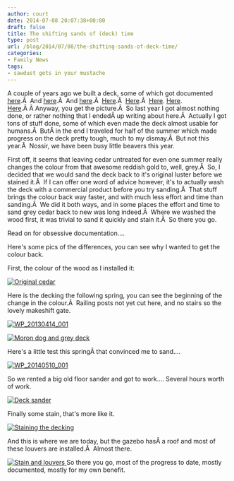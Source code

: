 ```yaml
---
author: court
date: 2014-07-08 20:07:38+00:00
draft: false
title: The shifting sands of (deck) time
type: post
url: /blog/2014/07/08/the-shifting-sands-of-deck-time/
categories:
- Family News
tags:
- sawdust gets in your mustache
---
```


A couple of years ago we built a deck, some of which got documented [here](http://www.vallentyne.com/blog/2012/07/12/digging-a-hole/).Â  And [here](http://www.vallentyne.com/blog/2012/07/17/heat-ledger/).Â  And [here](http://www.vallentyne.com/blog/2012/08/02/enter-ye-the-trench-of-puns-and-abandon-all-hope/).Â  [Here](http://www.vallentyne.com/blog/2012/08/07/the-post-post/).Â  [Here](http://www.vallentyne.com/blog/2012/07/09/vallentyne-deck-build/).Â  [Here](http://www.vallentyne.com/blog/2012/09/06/deck-joists/). [Here](http://www.vallentyne.com/blog/2012/09/27/railing-posts-and-deck-bracing/). [Here](http://www.vallentyne.com/blog/2012/10/02/finally-decking/).Â Â Anyway, you get the picture.Â  So last year I got almost nothing done, or rather nothing that I endedÂ up writing about here.Â  Actually I got tons of stuff done, some of which even made the deck almost usable for humans.Â  ButÂ in the end I traveled for half of the summer which made progress on the deck pretty tough, much to my dismay.Â  But not this year.Â  Nossir, we have been busy little beavers this year.

First off, it seems that leaving cedar untreated for even one summer really changes the colour from that awesome reddish gold to, well, grey.Â  So, I decided that we would sand the deck back to it's original luster before we stained it.Â  If I can offer one word of advice however, it's to actually wash the deck with a commercial product before you try sanding.Â  That stuff brings the colour back way faster, and with much less effort and time than sanding.Â  We did it both ways, and in some places the effort and time to sand grey cedar back to new was long indeed.Â  Where we washed the wood first, it was trivial to sand it quickly and stain it.Â  So there you go.

Read on for obsessive documentation....

<!-- more -->

Here's some pics of the differences, you can see why I wanted to get the colour back.

First, the colour of the wood as I installed it:

[![Original cedar](http://www.vallentyne.com/blog/wp-content/uploads/2014/07/WP_20130615_001-1024x576.jpg)
](http://www.vallentyne.com/blog/2014/07/08/the-shifting-sands-of-deck-time/wp_20130615_001/)

Here is the decking the following spring, you can see the beginning of the change in the colour.Â  Railing posts not yet cut here, and no stairs so the lovely makeshift gate.

[![WP_20130414_001](http://www.vallentyne.com/blog/wp-content/uploads/2014/07/WP_20130414_001-1024x576.jpg)
](http://www.vallentyne.com/blog/2014/07/08/the-shifting-sands-of-deck-time/wp_20130414_001/)

[![Moron dog and grey deck](http://www.vallentyne.com/blog/wp-content/uploads/2014/07/WP_20130428_002-1024x576.jpg)
](http://www.vallentyne.com/blog/2014/07/08/the-shifting-sands-of-deck-time/wp_20130428_002/)

Here's a little test this springÂ that convinced me to sand....

[![WP_20140510_001](http://www.vallentyne.com/blog/wp-content/uploads/2014/07/WP_20140510_001-576x1024.jpg)
](http://www.vallentyne.com/blog/2014/07/08/the-shifting-sands-of-deck-time/wp_20140510_001/)

So we rented a big old floor sander and got to work.... Several hours worth of work.

[![Deck sander](http://www.vallentyne.com/blog/wp-content/uploads/2014/06/WP_20140608_003-1024x576.jpg)
](http://www.vallentyne.com/blog/2014/07/08/the-shifting-sands-of-deck-time/wp_20140608_003/)

Finally some stain, that's more like it.

[![Staining the decking](http://www.vallentyne.com/blog/wp-content/uploads/2014/06/WP_20140621_002-1024x576.jpg)
](http://www.vallentyne.com/blog/2014/07/08/the-shifting-sands-of-deck-time/wp_20140621_002/)

And this is where we are today, but the gazebo hasÂ a roof and most of these louvers are installed.Â  Almost there.

[![Stain and louvers](http://www.vallentyne.com/blog/wp-content/uploads/2014/07/V__0C80-575x1024.jpg)
](http://www.vallentyne.com/blog/2014/07/08/the-shifting-sands-of-deck-time/v__0c80/)
So there you go, most of the progress to date, mostly documented, mostly for my own benefit.
